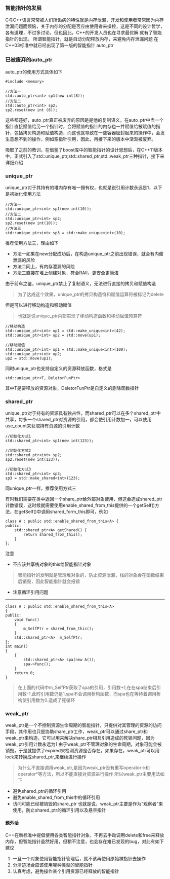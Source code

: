### 智能指针的发展

C与C++语言常常被人们所诟病的特性就是内存泄漏，开发和使用者常常因为内存泄漏问题而烦恼，关于内存的分配是否应由使用者来操控，这是不同的设计哲学，各有道理，不过多讨论，但也因此，C++的开发人员也在寻求最优解
就有了智能指针的出现。
所谓智能指针，就是自动分配释放内存，来避免内存泄漏问题
在C++03标准中就已经出现了第一版的智能指针 auto_ptr

### 已被废弃的auto_ptr

auto_ptr的使用方式具体如下

    #include <memory>

    //方法一
    std::auto_ptr<int> sp1(new int(8));
    //方法二
    std::auto_ptr<int> sp2;
    sp2.reset(new int (8));

这些都还好，auto_ptr真正被废弃的原因是是他的复制语义，在auto_ptr中当一个指针直接赋值给另一个指针时，会将赋值的指针的内存也一并赋值给被赋值的指针，包括拷贝构造和赋值构造，而这也就导致在一些容器密封起来的操作中，会发生意想不到的操作，例如空指针引用，因此，再接下来的版本中渐渐被废弃。

吸取了之前的教训，在借鉴了boost库中的智能指针的设计思想后，在C++11版本中，正式引入了std::unique_ptr,std::shared_ptr,std::weak_ptr三种指针，接下来详细介绍

### unique_ptr
unique_ptr对于其持有的堆内存有唯一拥有权，也就是说引用计数永远是1，以下是初始化使用方法
    
    //方法一
    std::unique_ptr<int> sp1(new int(10));
    //方法二
    std::unique_ptr<int> sp2;
    sp2.reset(new int(10));
    //方法三
    std::unique_ptr<int> sp3 = std::make_unique<int>(10);

推荐使用方法三，理由如下
+ 方法一如果在new分配成功后，在构造unique_ptr之前出现错误，就会有内催泄漏的风险
+ 方法二同上，有内存泄漏的风险
+ 方法三直接在堆上创建对象，符合RAII，更安全更简洁

由于前车之鉴，unique_ptr禁止了复制语义，无法进行直接的拷贝和赋值构造
>为了达成这个效果，unique_ptr的拷贝构造符和赋值运算符被标记为delete

但是可以进行移动构造和移动赋值
>也就是说unique_ptr内部实现了移动构造函数和移动赋值预算符

    //移动构造
    std::unique_ptr<int> up1 = std::make_unique<int>(42);
    std::unique_ptr<int> up2 = std::move(up1); 

    //移动赋值
    std::unique_ptr<int> up1 = std::make_unique<int>(100);
    std::unique_ptr<int> up2;
    up2 = std::move(up1);

同时unique_ptr也支持自定义的资源释放函数，格式是

    std::unique_ptr<T, DeletorFunPtr>

其中T是要释放的资源对象，DeletorFunPtr是自定义的删除函数指针

### shared_ptr
unique_ptr对于持有的资源具有独占性，而shared_ptr可以在多个shared_ptr中共享，每多一个shared_ptr对资源的引用，都会使引用计数加一，可以使用use_count来获取持有资源的引用计数

    //初始化方式1
    std::shared_ptr<int> sp1(new int(123));

    //初始化方式2
    std::shared_ptr<int> sp2;
    sp2.reset(new int(123));

    //初始化方式3
    std::shared_ptr<int> sp3;
    sp3 = std::make_shared<int>(123);

同unique_ptr一样，推荐使用方式三

有时我们需要在类中返回一个share_ptr给外部对象使用，但这会造成shared_ptr计数错误，这时候就需要使用enable_shared_from_this提供的一个getSelf()方法，在getSelf()中调用shared_form_this即可，例如

    class A : public std::enable_shared_from_this<A> { 
    public:
        std::shared_ptr<A> getShared() {
            return shared_from_this();
        }
    };

注意
+ 不应该共享栈对象的this给智能指针对象
>智能指针的发明就是管理堆对象的，防止资源泄漏，栈的对象会在函数结束后销毁，因此智能指针就会报错
+ 注意循环引用问题
***
    class A : public std::enable_shared_from_this<A>
    {
    public:
        void func()
        {
            m_SelfPtr = shared_from_this();
        }
        std::shared_ptr<A>  m_SelfPtr;
    };
    int main()
    {
        {
            std::shared_ptr<A> spa(new A());
            spa->func();
        }
        return 0;
    }
    
>在上面的代码中m_SelfPtr获取了spa的引用，引用数+1,在在spa结束后引用数-1,此时引用数仍是1,spa不会调用析构函数，而spa也在等待着调用析构使引用数为0.造成了死循环

### weak_ptr
weak_ptr是一个不控制资源生命周期的智能指针，只提供对其管理的资源的访问手段，其作用也只是协助share_ptr工作，weak_ptr可以通过share_ptr和weak_ptr来构造，它可以用来解决share_ptr相互引用造成的死锁问题，因为weak_ptr引用计数永远为1
由于weak_ptr不管理对象的生命周期，对象可能会被销毁，于是就提供了expired来检测资源是否存在，如果存在，weak_ptr可以用lock来转换成shared_ptr,来继续进行操作
>为什么不直接调用weak_ptr,是因为weak_ptr没有重写operator->和operator*等方法，所以不能直接对资源进行操作
所以weak_ptr主要用法如下
+ 避免shared_ptr的循环引用
+ 避免enable_shared_from_this中的循环引用
+ 访问可能已经被销毁的share_ptr
也就是说，weak_ptr主要是作为“观察者”来使用，防止shared_ptr的循环引用以及悬空指针

#### 题外话
C++在新标准中提倡使用各类智能指针对象，不再去手动调用delete和free来释放内存，但智能指针虽然好用，但稍不注意，也会存在难已发现的bug，对此有如下建议
1. 一旦一个对象使用智能指针管理后，就不该再使用原始裸指针去操作
2. 分清楚场合应该使用哪种类型的智能指针
3. 认真考虑，避免操作某个引用资源已经释放的智能指针